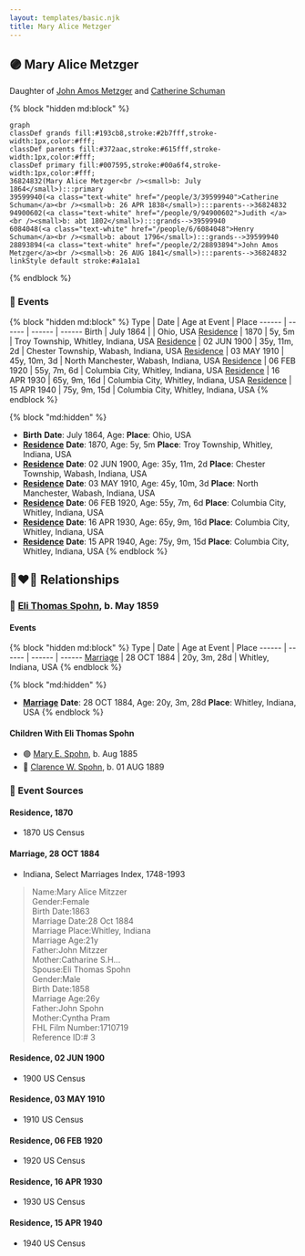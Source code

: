 ```yaml
---
layout: templates/basic.njk
title: Mary Alice Metzger
---
```

## 🟣 Mary Alice Metzger

Daughter of [John Amos Metzger](/people/2/28893894) and [Catherine Schuman](/people/3/39599940)

{% block "hidden md:block" %}
```mermaid
graph
classDef grands fill:#193cb8,stroke:#2b7fff,stroke-width:1px,color:#fff;
classDef parents fill:#372aac,stroke:#615fff,stroke-width:1px,color:#fff;
classDef primary fill:#007595,stroke:#00a6f4,stroke-width:1px,color:#fff;
36824832(Mary Alice Metzger<br /><small>b: July 1864</small>):::primary
39599940(<a class="text-white" href="/people/3/39599940">Catherine Schuman</a><br /><small>b: 26 APR 1838</small>):::parents-->36824832
94900602(<a class="text-white" href="/people/9/94900602">Judith </a><br /><small>b: abt 1802</small>):::grands-->39599940
6084048(<a class="text-white" href="/people/6/6084048">Henry Schuman</a><br /><small>b: about 1796</small>):::grands-->39599940
28893894(<a class="text-white" href="/people/2/28893894">John Amos Metzger</a><br /><small>b: 26 AUG 1841</small>):::parents-->36824832
linkStyle default stroke:#a1a1a1
```
{% endblock %}

### 📆 Events

{% block "hidden md:block" %}
Type | Date | Age at Event | Place
------ | ------ | ------ | ------
Birth | July 1864 |  | Ohio, USA
[Residence](#event-event-0) | 1870 | 5y, 5m | Troy Township, Whitley, Indiana, USA
[Residence](#event-event-1) | 02 JUN 1900 | 35y, 11m, 2d | Chester Township, Wabash, Indiana, USA
[Residence](#event-event-2) | 03 MAY 1910 | 45y, 10m, 3d | North Manchester, Wabash, Indiana, USA
[Residence](#event-event-3) | 06 FEB 1920 | 55y, 7m, 6d | Columbia City, Whitley, Indiana, USA
[Residence](#event-event-4) | 16 APR 1930 | 65y, 9m, 16d | Columbia City, Whitley, Indiana, USA
[Residence](#event-event-5) | 15 APR 1940 | 75y, 9m, 15d | Columbia City, Whitley, Indiana, USA
{% endblock %}

{% block "md:hidden" %}
- **Birth**
**Date**: July 1864, Age:
**Place**: Ohio, USA
- **[Residence](#event-event-0)**
**Date**: 1870, Age: 5y, 5m
**Place**: Troy Township, Whitley, Indiana, USA
- **[Residence](#event-event-1)**
**Date**: 02 JUN 1900, Age: 35y, 11m, 2d
**Place**: Chester Township, Wabash, Indiana, USA
- **[Residence](#event-event-2)**
**Date**: 03 MAY 1910, Age: 45y, 10m, 3d
**Place**: North Manchester, Wabash, Indiana, USA
- **[Residence](#event-event-3)**
**Date**: 06 FEB 1920, Age: 55y, 7m, 6d
**Place**: Columbia City, Whitley, Indiana, USA
- **[Residence](#event-event-4)**
**Date**: 16 APR 1930, Age: 65y, 9m, 16d
**Place**: Columbia City, Whitley, Indiana, USA
- **[Residence](#event-event-5)**
**Date**: 15 APR 1940, Age: 75y, 9m, 15d
**Place**: Columbia City, Whitley, Indiana, USA
{% endblock %}

## 👩‍❤️‍👨 Relationships

### 🔵 [Eli Thomas Spohn](/people/9/9010973), b. May 1859

#### Events

{% block "hidden md:block" %}
Type | Date | Age at Event | Place
------ | ------ | ------ | ------
[Marriage](#event-family-0-event-0) | 28 OCT 1884 | 20y, 3m, 28d | Whitley, Indiana, USA
{% endblock %}

{% block "md:hidden" %}
- **[Marriage](#event-family-0-event-0)**
**Date**: 28 OCT 1884, Age: 20y, 3m, 28d
**Place**: Whitley, Indiana, USA
{% endblock %}

#### Children With Eli Thomas Spohn
* 🟣 [Mary E. Spohn](/people/9/97921888), b. Aug 1885
* 🔵 [Clarence W. Spohn](/people/6/64811370), b. 01 AUG 1889
### 📰 Event Sources

#### <a id="event-event-0"></a> Residence, 1870
* 1870 US Census

#### <a id="event-family-0-event-0"></a> Marriage, 28 OCT 1884
* Indiana, Select Marriages Index, 1748-1993
>   
  > Name:Mary Alice Mitzzer  
  > Gender:Female  
  > Birth Date:1863  
  > Marriage Date:28 Oct 1884  
  > Marriage Place:Whitley, Indiana  
  > Marriage Age:21y  
  > Father:John Mitzzer  
  > Mother:Catharine S.H...  
  > Spouse:Eli Thomas Spohn  
  > Gender:Male  
  > Birth Date:1858  
  > Marriage Age:26y  
  > Father:John Spohn  
  > Mother:Cyntha Pram  
  > FHL Film Number:1710719  
  > Reference ID:# 3

#### <a id="event-event-1"></a> Residence, 02 JUN 1900
* 1900 US Census

#### <a id="event-event-2"></a> Residence, 03 MAY 1910
* 1910 US Census

#### <a id="event-event-3"></a> Residence, 06 FEB 1920
* 1920 US Census

#### <a id="event-event-4"></a> Residence, 16 APR 1930
* 1930 US Census

#### <a id="event-event-5"></a> Residence, 15 APR 1940
* 1940 US Census